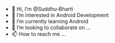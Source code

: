 - 👋 Hi, I’m @Suddhu-Bharti
- 👀 I’m interested in Android Development 
- 🌱 I’m currently learning Android 
- 💞️ I’m looking to collaborate on ...
- 📫 How to reach me ...

<!---
Suddhu-Bharti/Suddhu-Bharti is a ✨ special ✨ repository because its `README.md` (this file) appears on your GitHub profile.
You can click the Preview link to take a look at your changes.
--->
